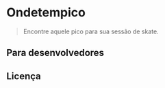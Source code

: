 # Ondetempico
> Encontre aquele pico para sua sessão de skate.

## Para desenvolvedores

## Licença
